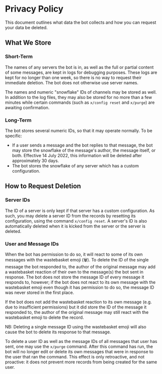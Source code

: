 # Privacy Policy

This document outlines what data the bot collects and how you can request your data be deleted.

## What We Store

### Short-Term

The names of any servers the bot is in, as well as the full or partial content of some messages, are
kept in logs for debugging purposes. These logs are kept for no longer than one week, so there is no
way to request their immediate deletion. The bot does not otherwise use server names.

The names and numeric "snowflake" IDs of channels may be stored as well. In addition to the log
files, they may also be stored for no more than a few minutes while certain commands (such as 
`x/config reset` and `x/purge`) are awaiting confirmation.

### Long-Term

The bot stores several numeric IDs, so that it may operate normally. To be specific:

- If a user sends a message and the bot replies to that message, the bot may store the snowflake of
  the message's author, the message itself, or both. Effective 14 July 2022, this information will
  be deleted after approximately 30 days.
- The bot stores the snowflake of any server which has a custom configuration.

## How to Request Deletion

### Server IDs

The ID of a server is only kept if that server has a custom configuration. As such, you may delete
a server ID from the records by resetting its configuration, using the command `x/config reset`.
A server's ID is also automatically deleted when it is kicked from the server or the server is
deleted.

### User and Message IDs

When the bot has permission to do so, it will react to some of its own messages with the wastebasket
emoji (🗑️). To delete the ID of the single message the bot responded to, the author of the original
message may add a wastebasket reaction of their own to the message(s) the bot sent in response. The
bot does not store the message ID of every message it responds to, however; if the bot does not
react to its own message with the wastebasket emoji even though it has permission to do so, the
message ID was never stored in the first place.

If the bot does not add the wastebasket reaction to its own message (e.g. due to insufficient
permissions) but it did store the ID of the message it responded to, the author of the original
message may still react with the wastebasket emoji to delete the record.

NB: Deleting a single message ID using the wastebasket emoji will also cause the bot to delete its
response to that message.

To delete a user ID as well as the message IDs of all messages that user has sent, one may use the
`x/purge` command. After this command has run, the bot will no longer edit or delete its own
messages that were in response to the user that ran the command. This effect is only retroactive,
and not proactive: it does not prevent more records from being created for the same user.
